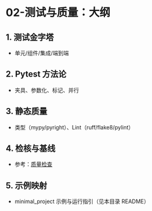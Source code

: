# 02-测试与质量：大纲

## 1. 测试金字塔

- 单元/组件/集成/端到端

## 2. Pytest 方法论

- 夹具、参数化、标记、并行

## 3. 静态质量

- 类型（mypy/pyright）、Lint（ruff/flake8/pylint）

## 4. 检核与基线

- 参考：[质量检查](../../docs/python_ecosystem/02-高级特性/02-03-质量检查.md)

## 5. 示例映射

- minimal_project 示例与运行指引（见本目录 README）

